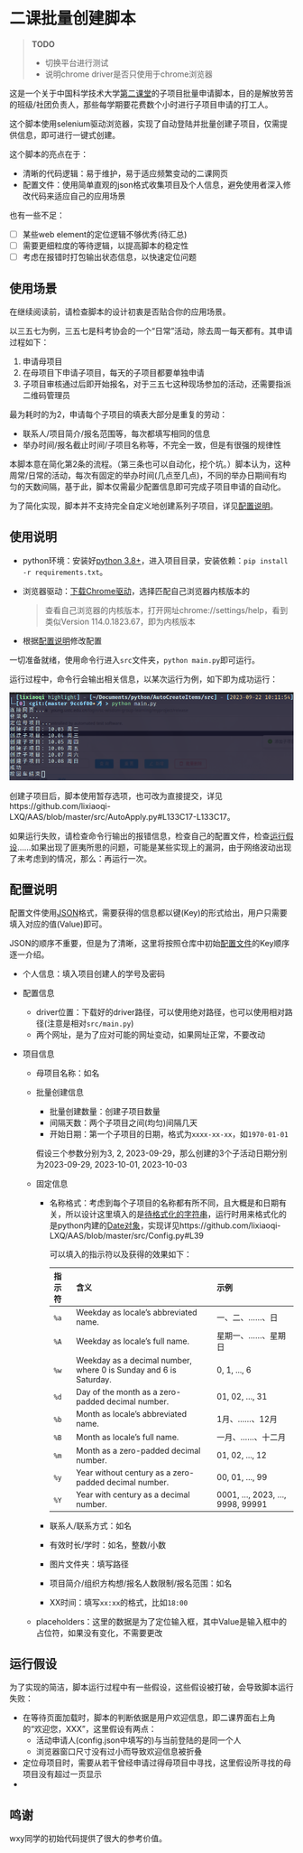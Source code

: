 # 二课批量创建脚本

> **TODO**
>
> - 切换平台进行测试
> - 说明chrome driver是否只使用于chrome浏览器

这是一个关于中国科学技术大学[第二课堂](https://young.ustc.edu.cn/login/sc-wisdom-group-learning/)的子项目批量申请脚本，目的是解放劳苦的班级/社团负责人，那些每学期要花费数个小时进行子项目申请的打工人。

这个脚本使用selenium驱动浏览器，实现了自动登陆并批量创建子项目，仅需提供信息，即可进行一键式创建。

这个脚本的亮点在于：

- 清晰的代码逻辑：易于维护，易于适应频繁变动的二课网页
- 配置文件：使用简单直观的json格式收集项目及个人信息，避免使用者深入修改代码来适应自己的应用场景

也有一些不足：

- [ ] 某些web element的定位逻辑不够优秀(待汇总)
- [ ] 需要更细粒度的等待逻辑，以提高脚本的稳定性
- [ ] 考虑在报错时打包输出状态信息，以快速定位问题

## 使用场景

在继续阅读前，请检查脚本的设计初衷是否贴合你的应用场景。

以三五七为例，三五七是科考协会的一个“日常”活动，除去周一每天都有。其申请过程如下：

1. 申请母项目
2. 在母项目下申请子项目，每天的子项目都要单独申请
3. 子项目审核通过后即开始报名，对于三五七这种现场参加的活动，还需要指派二维码管理员

最为耗时的为2，申请每个子项目的填表大部分是重复的劳动：

- 联系人/项目简介/报名范围等，每次都填写相同的信息
- 举办时间/报名截止时间/子项目名称等，不完全一致，但是有很强的规律性

本脚本意在简化第2条的流程。（第三条也可以自动化，挖个坑。）脚本认为，这种周常/日常的活动，每次有固定的举办时间(几点至几点)，不同的举办日期间有均匀的天数间隔，基于此，脚本仅需最少配置信息即可完成子项目申请的自动化。

为了简化实现，脚本并不支持完全自定义地创建系列子项目，详见[配置说明](#config)。

## 使用说明

- python环境：安装好[python 3.8+](https://pypi.org/project/selenium/#supported-python-versions)，进入项目目录，安装依赖：`pip install -r requirements.txt`。

- 浏览器驱动：[下载Chrome驱动](https://chromedriver.chromium.org/downloads)，选择匹配自己浏览器内核版本的

  > 查看自己浏览器的内核版本，打开网址chrome://settings/help，看到类似Version 114.0.1823.67，即为内核版本

- 根据[配置说明](#config)修改配置

一切准备就绪，使用命令行进入`src`文件夹，`python main.py`即可运行。

运行过程中，命令行会输出相关信息，以某次运行为例，如下即为成功运行：

![](figure/example.png)

创建子项目后，脚本使用暂存选项，也可改为直接提交，详见https://github.com/lixiaoqi-LXQ/AAS/blob/master/src/AutoApply.py#L133C17-L133C17。

如果运行失败，请检查命令行输出的报错信息，检查自己的配置文件，检查[运行假设](#assumption)……如果出现了匪夷所思的问题，可能是某些实现上的漏洞，由于网络波动出现了未考虑到的情况，那么：再运行一次。

## <span id="config">配置说明</span>

配置文件使用[JSON](https://zh.wikipedia.org/wiki/JSON)格式，需要获得的信息都以键(Key)的形式给出，用户只需要填入对应的值(Value)即可。

JSON的顺序不重要，但是为了清晰，这里将按照仓库中初始[配置文件](./config.json)的Key顺序逐一介绍。

- 个人信息：填入项目创建人的学号及密码

- 配置信息

  - driver位置：下载好的driver路径，可以使用绝对路径，也可以使用相对路径(注意是相对`src/main.py`)
  - 两个网址，是为了应对可能的网址变动，如果网址正常，不要改动

- 项目信息

  - 母项目名称：如名

  - 批量创建信息

    - 批量创建数量：创建子项目数量
    - 间隔天数：两个子项目之间(均匀)间隔几天
    - 开始日期：第一个子项目的日期，格式为`xxxx-xx-xx`，如`1970-01-01`

    假设三个参数分别为3, 2, 2023-09-29，那么创建的3个子活动日期分别为2023-09-29, 2023-10-01, 2023-10-03

  - 固定信息

    - 名称格式：考虑到每个子项目的名称都有所不同，且大概是和日期有关，所以设计这里填入的是[待格式化的字符串](https://docs.python.org/3/library/stdtypes.html#str.format)，运行时用来格式化的是python内建的[Date对象](https://docs.python.org/3/library/datetime.html?highlight=date#date-objects)，实现详见https://github.com/lixiaoqi-LXQ/AAS/blob/master/src/Config.py#L39

      可以填入的指示符以及获得的效果如下：

      | 指示符 | 含义                                                         | 示例                          |
      | ------ | ------------------------------------------------------------ | ----------------------------- |
      | `%a`   | Weekday as locale’s abbreviated name.                        | 一、二、……、日                |
      | `%A`   | Weekday as locale’s full name.                               | 星期一、……、星期日            |
      | `%w`   | Weekday as a decimal number, where 0 is Sunday and 6 is Saturday. | 0, 1, ..., 6                  |
      | `%d`   | Day of the month as a zero-padded decimal number.            | 01, 02, …, 31                 |
      | `%b`   | Month as locale’s abbreviated name.                          | 1月、……、12月                 |
      | `%B`   | Month as locale’s full name.                                 | 一月、……、十二月              |
      | `%m`   | Month as a zero-padded decimal number.                       | 01, 02, ..., 12               |
      | `%y`   | Year without century as a zero-padded decimal number.        | 00, 01, …, 99                 |
      | `%Y`   | Year with century as a decimal number.                       | 0001, …, 2023, …, 9998, 99991 |

    - 联系人/联系方式：如名
    
    - 有效时长/学时：如名，整数/小数
    
    - 图片文件夹：填写路径
    
    - 项目简介/组织方构想/报名人数限制/报名范围：如名
    
    - XX时间：填写`xx:xx`的格式，比如`18:00`
    
  - placeholders：这里的数据是为了定位输入框，其中Value是输入框中的占位符，如果没有变化，不需要更改

## <span id='assumption'>运行假设</span>

为了实现的简洁，脚本运行过程中有一些假设，这些假设被打破，会导致脚本运行失败：

- 在等待页面加载时，脚本的判断依据是用户欢迎信息，即二课界面右上角的“欢迎您，XXX”，这里假设有两点：
  - 活动申请人(config.json中填写的)与当前登陆的是同一个人
  - 浏览器窗口尺寸没有过小而导致欢迎信息被折叠
- 定位母项目时，需要从若干曾经申请过得母项目中寻找，这里假设所寻找的母项目没有超过一页显示
- 

## 鸣谢

wxy同学的初始代码提供了很大的参考价值。